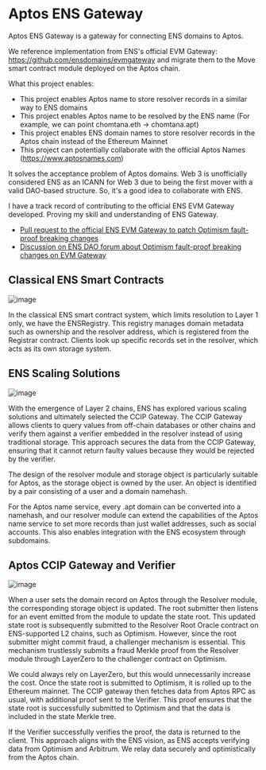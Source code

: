 # Aptos ENS Gateway

Aptos ENS Gateway is a gateway for connecting ENS domains to Aptos.

We reference implementation from ENS's official EVM Gateway: https://github.com/ensdomains/evmgateway and migrate them to the Move smart contract module deployed on the Aptos chain.

What this project enables:
* This project enables Aptos name to store resolver records in a similar way to ENS domains
* This project enables Aptos name to be resolved by the ENS name (For example, we can point chomtana.eth -> chomtana.apt)
* This project enables ENS domain names to store resolver records in the Aptos chain instead of the Ethereum Mainnet
* This project can potentially collaborate with the official Aptos Names (https://www.aptosnames.com)

It solves the acceptance problem of Aptos domains. Web 3 is unofficially considered ENS as an ICANN for Web 3 due to being the first mover with a valid DAO-based structure. So, it's a good idea to collaborate with ENS.

I have a track record of contributing to the official ENS EVM Gateway developed. Proving my skill and understanding of ENS Gateway.
* [Pull request to the official ENS EVM Gateway to patch Optimism fault-proof breaking changes](https://github.com/ensdomains/evmgateway/pull/36)
* [Discussion on ENS DAO forum about Optimism fault-proof breaking changes on EVM Gateway](https://discuss.ens.domains/t/op-fault-proof-upgrade-break-op-verifier-and-op-gateway-implementation-in-the-evm-gateway/18973)

## Classical ENS Smart Contracts

![image](https://github.com/Chomtana/aptos-ens-gateway/assets/4103490/0daae5a3-ca64-4ff4-88aa-ca14967427f1)

In the classical ENS smart contract system, which limits resolution to Layer 1 only, we have the ENSRegistry. This registry manages domain metadata such as ownership and the resolver address, which is registered from the Registrar contract. Clients look up specific records set in the resolver, which acts as its own storage system.

## ENS Scaling Solutions

![image](https://github.com/Chomtana/aptos-ens-gateway/assets/4103490/41b37e13-685b-43f4-b4ef-dc64d302a178)

With the emergence of Layer 2 chains, ENS has explored various scaling solutions and ultimately selected the CCIP Gateway. The CCIP Gateway allows clients to query values from off-chain databases or other chains and verify them against a verifier embedded in the resolver instead of using traditional storage. This approach secures the data from the CCIP Gateway, ensuring that it cannot return faulty values because they would be rejected by the verifier.

The design of the resolver module and storage object is particularly suitable for Aptos, as the storage object is owned by the user. An object is identified by a pair consisting of a user and a domain namehash.

For the Aptos name service, every .apt domain can be converted into a namehash, and our resolver module can extend the capabilities of the Aptos name service to set more records than just wallet addresses, such as social accounts. This also enables integration with the ENS ecosystem through subdomains.

## Aptos CCIP Gateway and Verifier

![image](https://github.com/Chomtana/aptos-ens-gateway/assets/4103490/d6234af8-b9cd-4a0e-a3d6-31fb7d0e4d01)

When a user sets the domain record on Aptos through the Resolver module, the corresponding storage object is updated. The root submitter then listens for an event emitted from the module to update the state root. This updated state root is subsequently submitted to the Resolver Root Oracle contract on ENS-supported L2 chains, such as Optimism. However, since the root submitter might commit fraud, a challenger mechanism is essential. This mechanism trustlessly submits a fraud Merkle proof from the Resolver module through LayerZero to the challenger contract on Optimism.

We could always rely on LayerZero, but this would unnecessarily increase the cost. Once the state root is submitted to Optimism, it is rolled up to the Ethereum mainnet. The CCIP gateway then fetches data from Aptos RPC as usual, with additional proof sent to the Verifier. This proof ensures that the state root is successfully submitted to Optimism and that the data is included in the state Merkle tree.

If the Verifier successfully verifies the proof, the data is returned to the client. This approach aligns with the ENS vision, as ENS accepts verifying data from Optimism and Arbitrum. We relay data securely and optimistically from the Aptos chain.
